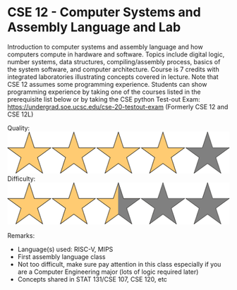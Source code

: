 # CSE 12 - Computer Systems and Assembly Language and Lab

Introduction to computer systems and assembly language and how computers compute in hardware and software. Topics include digital logic, number systems, data structures, compiling/assembly process, basics of the system software, and computer architecture. Course is 7 credits with integrated laboratories illustrating concepts covered in lecture. Note that CSE 12 assumes some programming experience. Students can show programming experience by taking one of the courses listed in the prerequisite list below or by taking the CSE python Test-out Exam: https://undergrad.soe.ucsc.edu/cse-20-testout-exam (Formerly CSE 12 and CSE 12L)

Quality: ![](../Media/4star.png)
Difficulty: ![](../Media/2_5star.png)

Remarks:

- Language(s) used: RISC-V, MIPS
- First assembly language class
- Not too difficult, make sure pay attention in this class especially if you are a Computer Engineering major (lots of logic required later)
- Concepts shared in STAT 131/CSE 107, CSE 120, etc